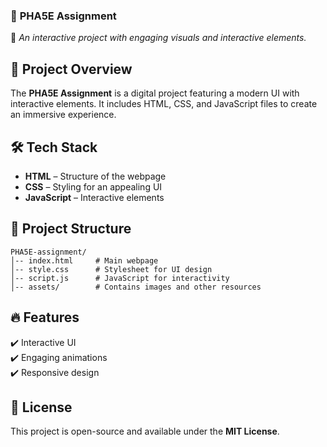 
### 📌 **PHA5E Assignment**  
🚀 *An interactive project with engaging visuals and interactive elements.*  

## 📂 **Project Overview**  
The **PHA5E Assignment** is a digital project featuring a modern UI with interactive elements. It includes HTML, CSS, and JavaScript files to create an immersive experience.  

## 🛠 **Tech Stack**  
- **HTML** – Structure of the webpage  
- **CSS** – Styling for an appealing UI  
- **JavaScript** – Interactive elements  

## 📁 **Project Structure**  
```
PHA5E-assignment/
│-- index.html     # Main webpage
│-- style.css      # Stylesheet for UI design
│-- script.js      # JavaScript for interactivity
│-- assets/        # Contains images and other resources
```
## 🔥 **Features**  
✔️ Interactive UI  
✔️ Engaging animations  
✔️ Responsive design  

## 📜 **License**  
This project is open-source and available under the **MIT License**.  
